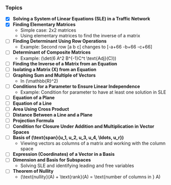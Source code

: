### Topics

- [x] **Solving a System of Linear Equations (SLE) in a Traffic Network**
- [x] **Finding Elementary Matrices**
  - Simple case: 2x2 matrices
  - Using elementary matrices to find the inverse of a matrix
- [ ] **Finding Determinant Using Row Operations**
  - Example: Second row [a b c] changes to [-a+66 -b+66 -c+66]
- [ ] **Determinant of Composite Matrices**
  - Example: \(\det(6 A^2 B^{-1}C^t \text{Adj}(C))\)
- [ ] **Finding the Inverse of a Matrix from an Equation**
- [ ] **Isolating a Matrix \(X\) from an Equation**
- [ ] **Graphing Sum and Multiple of Vectors**
  - In \(\mathbb{R}^2\)
- [ ] **Conditions for a Parameter to Ensure Linear Independence**
  - Example: Condition for parameter to have at least one solution in SLE
- [ ] **Equation of a Plane**
- [ ] **Equation of a Line**
- [ ] **Area Using Cross Product**
- [ ] **Distance Between a Line and a Plane**
- [ ] **Projection Formula**
- [ ] **Condition for Closure Under Addition and Multiplication in Vector Spaces**
- [ ] **Basis of \(\text{span}\{u_1, u_2, u_3, u_4, \ldots, u_r\}\)**
  - Viewing vectors as columns of a matrix and working with the column space
- [ ] **Expression (Coordinates) of a Vector in a Basis**
- [ ] **Dimension and Basis for Subspaces**
  - Solving SLE and identifying leading and free variables
- [ ] **Theorem of Nullity**
  - \(\text{nullity}(A) + \text{rank}(A) = \text{number of columns in } A\)
